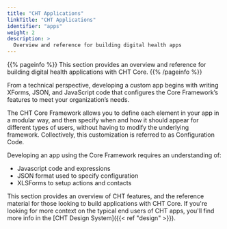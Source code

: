 ```yaml
---
title: "CHT Applications"
linkTitle: "CHT Applications"
identifier: "apps"
weight: 2
description: >
  Overview and reference for building digital health apps
---
```


{{% pageinfo %}}
This section provides an overview and reference for building digital health applications with CHT Core.
{{% /pageinfo %}}

From a technical perspective, developing a custom app begins with writing XForms, JSON, and JavaScript code that configures the Core Framework’s features to meet your organization’s needs. 

The CHT Core Framework allows you to define each element in your app in a modular way, and then specify when and how it should appear for different types of users, without having to modify the underlying framework. Collectively, this customization is referred to as Configuration Code.

Developing an app using the Core Framework requires an understanding of:
- Javascript code and expressions
- JSON format used to specify configuration
- XLSForms to setup actions and contacts

This section provides an overview of CHT features, and the reference material for those looking to build applications with CHT Core. If you're looking for more context on the typical end users of CHT apps, you'll find more info in the [CHT Design System]({{< ref "design" >}}).

